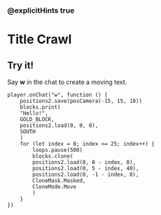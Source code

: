 ### @explicitHints true

# Title Crawl

## Try it!

Say **w** in the chat to create a moving text.

```template
player.onChat("w", function () {
    positions2.save(posCamera(-15, 15, 10))
    blocks.print(
    "Hello!",
    GOLD_BLOCK,
    positions2.load(0, 0, 0),
    SOUTH
    )
    for (let index = 0; index <= 25; index++) {
        loops.pause(500)
        blocks.clone(
        positions2.load(0, 0 - index, 0),
        positions2.load(0, 5 - index, 40),
        positions2.load(0, -1 - index, 0),
        CloneMask.Masked,
        CloneMode.Move
        )
    }
})
```